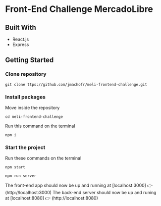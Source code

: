 # Front-End Challenge MercadoLibre

## Built With

* React.js
* Express

## Getting Started

### Clone repository
```
git clone ttps://github.com/jmachofr/meli-frontend-challenge.git
```

### Install packages

Move inside the repository
```
cd meli-frontend-challenge
```
Run this command on the terminal
```
npm i
```

### Start the project

Run these commands on the terminal
```
npm start

npm run server
```
The front-end app should now be up and running at [localhost:3000] 👉 (http://localhost:3000)
The back-end server should now be up and runing at [localhost:8080] 👉 (http://localhost:8080)

